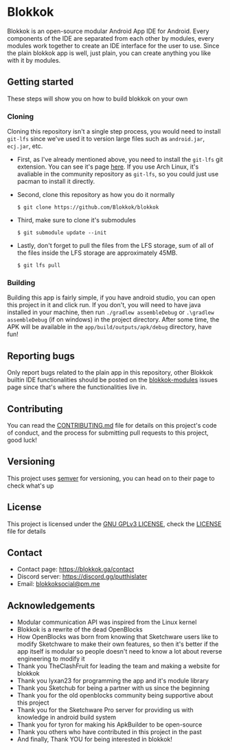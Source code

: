 # Blokkok
Blokkok is an open-source modular Android App IDE for Android. Every components of the IDE are separated from each other by modules, every modules work together to create an IDE interface for the user to use. Since the plain blokkok app is well, just plain, you can create anything you like with it by modules.

## Getting started
These steps will show you on how to build blokkok on your own

### Cloning
Cloning this repository isn't a single step process, you would need to install `git-lfs` since we've used it to version large files such as `android.jar`, `ecj.jar`, etc.
 - First, as I've already mentioned above, you need to install the `git-lfs` git extension. You can see it's page [here](https://git-lfs.github.com/). If you use Arch Linux, it's avaliable in the community repository as `git-lfs`, so you could just use pacman to install it directly.

 - Second, clone this repository as how you do it normally 
   ```console
   $ git clone https://github.com/Blokkok/blokkok
   ```
 - Third, make sure to clone it's submodules
   ```console
   $ git submodule update --init
   ```
 - Lastly, don't forget to pull the files from the LFS storage, sum of all of the files inside the LFS storage are approximately 45MB.
   ```console
   $ git lfs pull
   ```

### Building
Building this app is fairly simple, if you have android studio, you can open this project in it and click run. If you don't, you will need to have java installed in your machine, then run `./gradlew assembleDebug` or `.\gradlew assembleDebug` (if on windows) in the project directory. After some time, the APK will be available in the `app/build/outputs/apk/debug` directory, have fun!

## Reporting bugs
Only report bugs related to the plain app in this repository, other Blokkok builtin IDE functionalities should be posted on the [blokkok-modules](https://github.com/blokkok/blokkok-modules) issues page since that's where the functionalities live in.

## Contributing
You can read the [CONTRIBUTING.md](https://github.com/Blokkok/blokkok/tree/main/CONTRIBUTING.md) file for details on this project's code of conduct, and the process for submitting pull requests to this project, good luck!

## Versioning
This project uses [semver](https://semver.org/) for versioning, you can head on to their page to check what's up

## License
This project is licensed under the [GNU GPLv3 LICENSE](https://www.gnu.org/licenses/gpl-3.0.en.html), check the [LICENSE](https://github.com/Blokkok/blokkok/tree/main/LICENSE) file for details

## Contact
 - Contact page: https://blokkok.ga/contact <!-- update this -->
 - Discord server: https://discord.gg/putthislater <!-- update this -->
 - Email: blokkoksocial@pm.me

## Acknowledgements
 - Modular communication API was inspired from the Linux kernel
 - Blokkok is a rewrite of the dead OpenBlocks
 - How OpenBlocks was born from knowing that Sketchware users like to modify Sketchware to make their own features, so then it's better if the app itself is modular so people doesn't need to know a lot about reverse engineering to modify it
 - Thank you TheClashFruit for leading the team and making a website for blokkok
 - Thank you Iyxan23 for programming the app and it's module library
 - Thank you Sketchub for being a partner with us since the beginning
 - Thank you for the old openblocks community being supportive about this project
 - Thank you for the Sketchware Pro server for providing us with knowledge in android build system
 - Thank you for tyron for making his ApkBuilder to be open-source 
 - Thank you others who have contributed in this project in the past
 - And finally, Thank YOU for being interested in blokkok!
